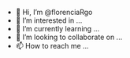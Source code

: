 - 👋 Hi, I’m @florenciaRgo
- 👀 I’m interested in ...
- 🌱 I’m currently learning ...
- 💞️ I’m looking to collaborate on ...
- 📫 How to reach me ...

<!---
florenciaRgo/florenciaRgo is a ✨ special ✨ repository because its `README.md` (this file) appears on your GitHub profile.
You can click the Preview link to take a look at your changes.
--->
